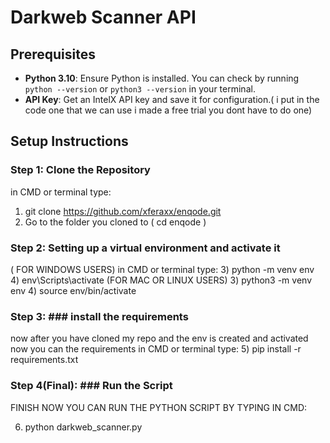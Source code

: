 # Darkweb Scanner API

## Prerequisites
- **Python 3.10**: Ensure Python is installed. You can check by running `python --version` or `python3 --version` in your terminal.
- **API Key**: Get an IntelX API key and save it for configuration.( i put in the code one that we can use i made a free trial you dont have to do one)

## Setup Instructions

### Step 1: Clone the Repository

in CMD or terminal type:
1) git clone https://github.com/xferaxx/enqode.git
2) Go to the folder you cloned to ( cd enqode )

### Step 2: Setting up a virtual environment and activate it
( FOR WINDOWS USERS)
in CMD or terminal type:
3) python -m venv env
4) env\Scripts\activate
(FOR MAC OR LINUX USERS)
3) python3 -m venv env
4) source env/bin/activate
### Step 3: ### install the requirements 
now after you have cloned my repo and the env is created and activated now you can the requirements
in CMD or terminal type:
5) pip install -r requirements.txt

### Step 4(Final): ### Run the Script

FINISH NOW YOU CAN RUN THE PYTHON SCRIPT BY TYPING IN CMD:

6) python darkweb_scanner.py
